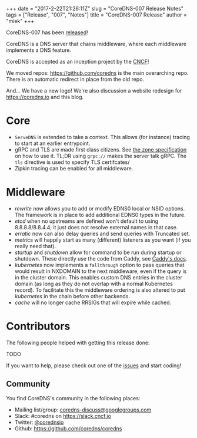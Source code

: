 +++
date = "2017-2-22T21:26:11Z"
slug = "CoreDNS-007 Release Notes"
tags = ["Release", "007", "Notes"]
title = "CoreDNS-007 Release"
author = "miek"
+++

CoreDNS-007 has been [released](https://github.com/coredns/coredns/releases/tag/v007)!

CoreDNS is a DNS server that chains middleware, where each middleware implements a DNS feature.

CoreDNS is accepted as an inception project by the [CNCF](https://cncf.io)!

We moved repos: https://github.com/coredns is the main overarching repo. There is an automatic
redirect in place from the old repo.

And... We have a new logo! We're also discussion a website redesign for <https://coredns.io> and
this blog.

# Core

* `ServeDNS` is extended to take a context. This allows (for instance) tracing to start at an earlier entrypoint.
* gRPC and TLS are made first class citizens. See [the zone specification](https://github.com/coredns/coredns/blob/master/README.md#zone-specification) on how to use it. TL;DR using `grpc://` makes the server talk gRPC. The `tls` directive is used to specify TLS certifcates/
* Zipkin tracing can be enabled for all middleware.

# Middleware

* *rewrite* now allows you to add or modify EDNS0 local or NSID options. The framework is in place to add additional EDNS0 types in the future.
* *etcd* when no upstreams are defined won't default to using 8.8.8.8/8.8.4.4; it just does not resolve external names in that case.
* *erratic* now can also delay queries and send queries with Truncated set.
* *metrics* will happily start as many (different) listeners as you want (if you really need that).
* *startup* and *shutdown* allow for command to be run during startup or shutdown. These directly use the code from Caddy, see [Caddy's docs](https://caddyserver.com/docs/startup).
* *kubernetes* now implements a `fallthrough` option to pass queries that would result in NXDOMAIN to the next middleware, even if the query is in the cluster domain. This enables custom DNS entries in the cluster domain (as long as they do not overlap with a normal Kubernetes record). To facilitate this the middleware ordering is also altered to put *kubernetes* in the chain before other backends.
* *cache* will no longer cache RRSIGs that will expire while cached.

# Contributors

The following people helped with getting this release done:

TODO

If you want to help, please check out one of the [issues](https://github.com/coredns/coredns/issues/)
and start coding!

## Community

You find CoreDNS's community in the following places:

- Mailing list/group: <coredns-discuss@googlegroups.com>
- Slack: #coredns on <https://slack.cncf.io>
- Twitter: [@corednsio](https://twitter.com/corednsio)
- Github: <https://github.com/coredns/coredns>
